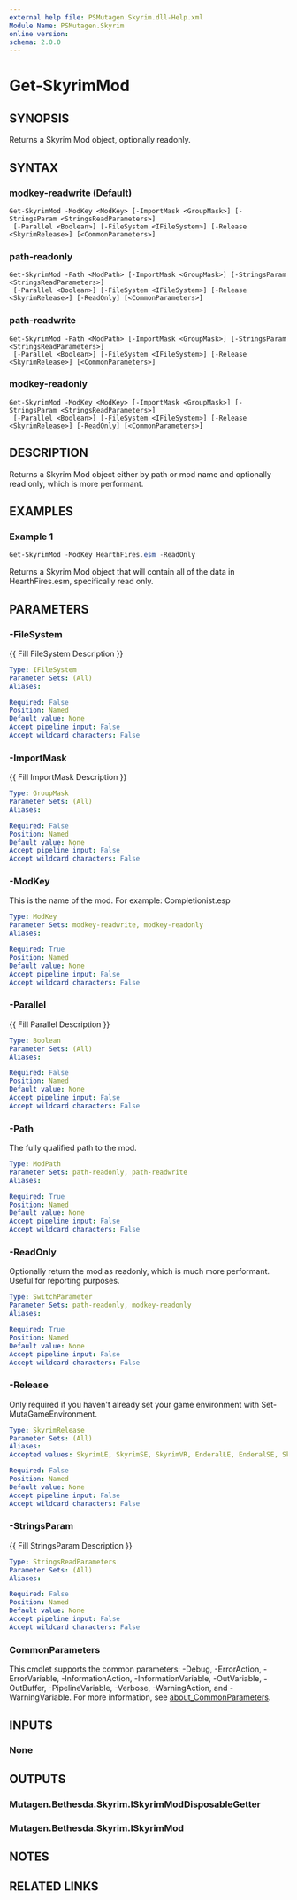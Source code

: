 ```yaml
---
external help file: PSMutagen.Skyrim.dll-Help.xml
Module Name: PSMutagen.Skyrim
online version:
schema: 2.0.0
---
```


# Get-SkyrimMod

## SYNOPSIS
Returns a Skyrim Mod object, optionally readonly.

## SYNTAX

### modkey-readwrite (Default)
```
Get-SkyrimMod -ModKey <ModKey> [-ImportMask <GroupMask>] [-StringsParam <StringsReadParameters>]
 [-Parallel <Boolean>] [-FileSystem <IFileSystem>] [-Release <SkyrimRelease>] [<CommonParameters>]
```

### path-readonly
```
Get-SkyrimMod -Path <ModPath> [-ImportMask <GroupMask>] [-StringsParam <StringsReadParameters>]
 [-Parallel <Boolean>] [-FileSystem <IFileSystem>] [-Release <SkyrimRelease>] [-ReadOnly] [<CommonParameters>]
```

### path-readwrite
```
Get-SkyrimMod -Path <ModPath> [-ImportMask <GroupMask>] [-StringsParam <StringsReadParameters>]
 [-Parallel <Boolean>] [-FileSystem <IFileSystem>] [-Release <SkyrimRelease>] [<CommonParameters>]
```

### modkey-readonly
```
Get-SkyrimMod -ModKey <ModKey> [-ImportMask <GroupMask>] [-StringsParam <StringsReadParameters>]
 [-Parallel <Boolean>] [-FileSystem <IFileSystem>] [-Release <SkyrimRelease>] [-ReadOnly] [<CommonParameters>]
```

## DESCRIPTION
Returns a Skyrim Mod object either by path or mod name and optionally read only, which is more performant.

## EXAMPLES

### Example 1
```powershell
Get-SkyrimMod -ModKey HearthFires.esm -ReadOnly
```

Returns a Skyrim Mod object that will contain all of the data in HearthFires.esm, specifically read only.

## PARAMETERS

### -FileSystem
{{ Fill FileSystem Description }}

```yaml
Type: IFileSystem
Parameter Sets: (All)
Aliases:

Required: False
Position: Named
Default value: None
Accept pipeline input: False
Accept wildcard characters: False
```

### -ImportMask
{{ Fill ImportMask Description }}

```yaml
Type: GroupMask
Parameter Sets: (All)
Aliases:

Required: False
Position: Named
Default value: None
Accept pipeline input: False
Accept wildcard characters: False
```

### -ModKey
This is the name of the mod. For example: Completionist.esp

```yaml
Type: ModKey
Parameter Sets: modkey-readwrite, modkey-readonly
Aliases:

Required: True
Position: Named
Default value: None
Accept pipeline input: False
Accept wildcard characters: False
```

### -Parallel
{{ Fill Parallel Description }}

```yaml
Type: Boolean
Parameter Sets: (All)
Aliases:

Required: False
Position: Named
Default value: None
Accept pipeline input: False
Accept wildcard characters: False
```

### -Path
The fully qualified path to the mod.

```yaml
Type: ModPath
Parameter Sets: path-readonly, path-readwrite
Aliases:

Required: True
Position: Named
Default value: None
Accept pipeline input: False
Accept wildcard characters: False
```

### -ReadOnly
Optionally return the mod as readonly, which is much more performant. Useful for reporting purposes.

```yaml
Type: SwitchParameter
Parameter Sets: path-readonly, modkey-readonly
Aliases:

Required: True
Position: Named
Default value: None
Accept pipeline input: False
Accept wildcard characters: False
```

### -Release
Only required if you haven't already set your game environment with Set-MutaGameEnvironment.

```yaml
Type: SkyrimRelease
Parameter Sets: (All)
Aliases:
Accepted values: SkyrimLE, SkyrimSE, SkyrimVR, EnderalLE, EnderalSE, SkyrimSEGog

Required: False
Position: Named
Default value: None
Accept pipeline input: False
Accept wildcard characters: False
```

### -StringsParam
{{ Fill StringsParam Description }}

```yaml
Type: StringsReadParameters
Parameter Sets: (All)
Aliases:

Required: False
Position: Named
Default value: None
Accept pipeline input: False
Accept wildcard characters: False
```

### CommonParameters
This cmdlet supports the common parameters: -Debug, -ErrorAction, -ErrorVariable, -InformationAction, -InformationVariable, -OutVariable, -OutBuffer, -PipelineVariable, -Verbose, -WarningAction, and -WarningVariable. For more information, see [about_CommonParameters](http://go.microsoft.com/fwlink/?LinkID=113216).

## INPUTS

### None

## OUTPUTS

### Mutagen.Bethesda.Skyrim.ISkyrimModDisposableGetter

### Mutagen.Bethesda.Skyrim.ISkyrimMod

## NOTES

## RELATED LINKS
